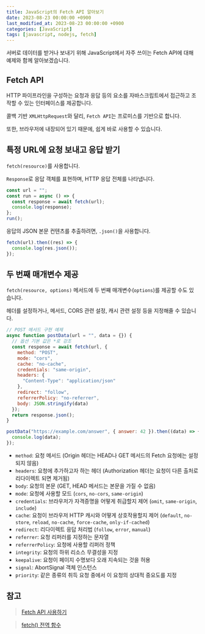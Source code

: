 ```yaml
---
title: JavaScript의 Fetch API 알아보기
date: 2023-08-23 00:00:00 +0900
last_modified_at: 2023-08-23 00:00:00 +0900
categories: [JavaScript]
tags: [javascript, nodejs, fetch]
---
```


서버로 데이터를 받거나 보내기 위해 JavaScript에서 자주 쓰이는 Fetch API에 대해 예제와 함께 알아보겠습니다.

## Fetch API

HTTP 파이프라인을 구성하는 요청과 응답 등의 요소를 자바스크립트에서 접근하고 조작할 수 있는 인터페이스를 제공합니다.

콜백 기반 `XMLHttpRequest`와 달리, `Fetch API`는 프로미스를 기반으로 합니다.

또한, 브라우저에 내장되어 있기 때문에, 쉽게 바로 사용할 수 있습니다.

## 특정 URL에 요청 보내고 응답 받기

`fetch(resource)`를 사용합니다.

`Response`로 응답 객체를 표현하며, HTTP 응답 전체를 나타냅니다.

```javascript
const url = "";
const run = async () => {
  const response = await fetch(url);
  console.log(response);
};
run();
```

응답의 JSON 본문 컨텐츠를 추출하려면, `.json()`을 사용합니다.

```javascript
fetch(url).then((res) => {
  console.log(res.json());
});
```

## 두 번째 매개변수 제공

`fetch(resource, options)` 메서드에 두 번째 매개변수(`options`)를 제공할 수도 있습니다.

헤더를 설정하거나, 메서드, CORS 관련 설정, 캐시 관련 설정 등을 지정해줄 수 있습니다.

```javascript
// POST 메서드 구현 예제
async function postData(url = "", data = {}) {
  // 옵션 기본 값은 *로 강조
  const response = await fetch(url, {
    method: "POST",
    mode: "cors",
    cache: "no-cache",
    credentials: "same-origin",
    headers: {
      "Content-Type": "application/json"
    },
    redirect: "follow",
    referrerPolicy: "no-referrer",
    body: JSON.stringify(data)
  });
  return response.json();
}

postData("https://example.com/answer", { answer: 42 }).then((data) => {
  console.log(data);
});
```

- `method`: 요청 메서드 (Origin 헤더는 HEAD나 GET 메서드의 Fetch 요청에는 설정되지 않음)
- `headers`: 요청에 추가하고자 하는 헤더 (Authorization 헤더는 요청이 다른 출처로 리다이렉트 되면 제거됨)
- `body`: 요청의 본문 (GET, HEAD 메서드는 본문을 가질 수 없음)
- `mode`: 요청에 사용할 모드 (`cors`, `no-cors`, `same-origin`)
- `credentials`: 브라우저가 자격증명을 어떻게 취급할지 제어 (`omit`, `same-origin`, `include`)
- `cache`: 요청이 브라우저 HTTP 캐시와 어떻게 상호작용할지 제어 (`default`, `no-store`, `reload`, `no-cache`, `force-cache`, `only-if-cached`)
- `redirect`: 리다이렉트 응답 처리법 (`follow`, `error`, `manual`)
- `referrer`: 요청 리퍼러를 지정하는 문자열
- `referrerPolicy`: 요청에 사용할 리퍼러 정책
- `integrity`: 요청의 하위 리소스 무결성을 지정
- `keepalive`: 요청이 페이지 수명보다 오래 지속되는 것을 허용
- `signal`: AbortSignal 객체 인스턴스
- `priority`: 같은 종류의 취득 요청 중에서 이 요청의 상대적 중요도를 지정

## 참고

> [Fetch API 사용하기](https://developer.mozilla.org/ko/docs/Web/API/Fetch_API/Using_Fetch)

> [fetch() 전역 함수](https://developer.mozilla.org/ko/docs/Web/API/fetch)
